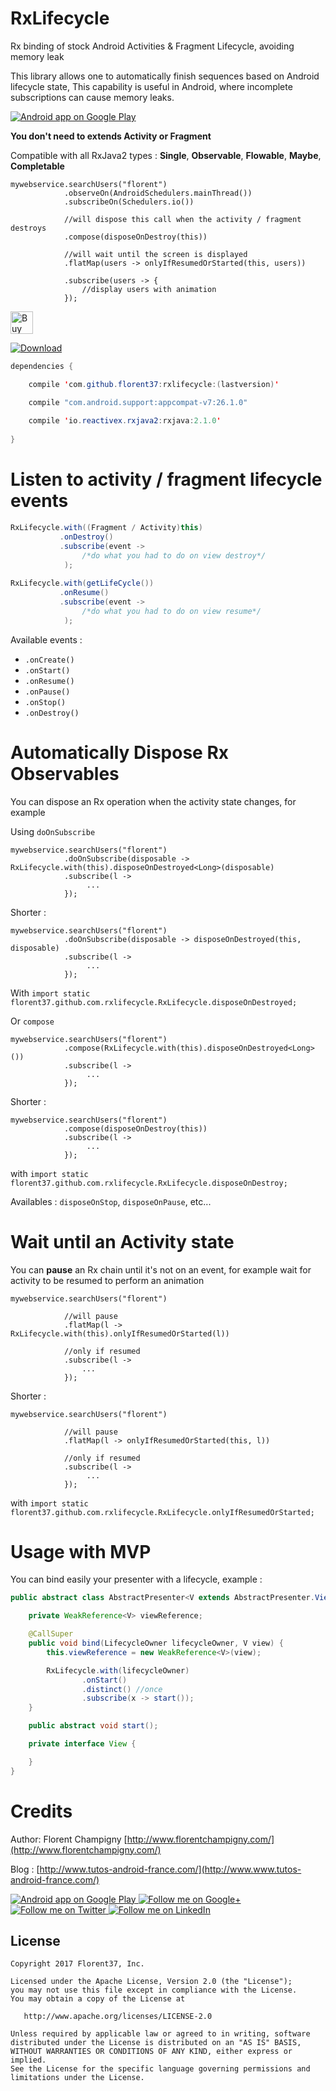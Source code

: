 # RxLifecycle

Rx binding of stock Android Activities & Fragment Lifecycle, avoiding memory leak

This library allows one to automatically finish sequences based on Android lifecycle state,
This capability is useful in Android, where incomplete subscriptions can cause memory leaks.

<a href="https://goo.gl/WXW8Dc">
  <img alt="Android app on Google Play" src="https://developer.android.com/images/brand/en_app_rgb_wo_45.png" />
</a>


**You don't need to extends Activity or Fragment**

Compatible with all RxJava2 types : **Single**, **Observable**, **Flowable**, **Maybe**, **Completable**


```
mywebservice.searchUsers("florent")
            .observeOn(AndroidSchedulers.mainThread())
            .subscribeOn(Schedulers.io())
            
            //will dispose this call when the activity / fragment destroys
            .compose(disposeOnDestroy(this))
            
            //will wait until the screen is displayed
            .flatMap(users -> onlyIfResumedOrStarted(this, users))
            
            .subscribe(users -> {
                //display users with animation
            });
```

<a href='https://ko-fi.com/A160LCC' target='_blank'><img height='36' style='border:0px;height:36px;' src='https://az743702.vo.msecnd.net/cdn/kofi1.png?v=0' border='0' alt='Buy Me a Coffee at ko-fi.com' /></a>

[ ![Download](https://api.bintray.com/packages/florent37/maven/rxlifecycle/images/download.svg) ](https://bintray.com/florent37/maven/rxlifecycle/_latestVersion)

```java
dependencies {

    compile 'com.github.florent37:rxlifecycle:(lastversion)'

    compile "com.android.support:appcompat-v7:26.1.0"
    
    compile 'io.reactivex.rxjava2:rxjava:2.1.0'
    
}
```

# Listen to activity / fragment lifecycle events

```java
RxLifecycle.with((Fragment / Activity)this)
           .onDestroy()
           .subscribe(event -> 
                /*do what you had to do on view destroy*/
            );
            
RxLifecycle.with(getLifeCycle())
           .onResume()
           .subscribe(event -> 
                /*do what you had to do on view resume*/
            );
````

Available events :
- `.onCreate()`
- `.onStart()`
- `.onResume()`
- `.onPause()`
- `.onStop()`
- `.onDestroy()`

# Automatically Dispose Rx Observables

You can dispose an Rx operation when the activity state changes, for example

Using `doOnSubscribe`

```
mywebservice.searchUsers("florent")
            .doOnSubscribe(disposable -> RxLifecycle.with(this).disposeOnDestroyed<Long>(disposable)
            .subscribe(l -> 
                 ...
            });
```

Shorter :

```
mywebservice.searchUsers("florent")
            .doOnSubscribe(disposable -> disposeOnDestroyed(this, disposable)
            .subscribe(l -> 
                 ...
            });
```

With `import static florent37.github.com.rxlifecycle.RxLifecycle.disposeOnDestroyed;`

Or `compose`

```
mywebservice.searchUsers("florent")
            .compose(RxLifecycle.with(this).disposeOnDestroyed<Long>())
            .subscribe(l -> 
                 ...
            });
```

Shorter :

```
mywebservice.searchUsers("florent")
            .compose(disposeOnDestroy(this))
            .subscribe(l -> 
                 ...
            });
```

with `import static florent37.github.com.rxlifecycle.RxLifecycle.disposeOnDestroy;`

Availables : `disposeOnStop`, `disposeOnPause`, etc...

# Wait until an Activity state

You can **pause** an Rx chain until it's not on an event, for example wait for activity to be resumed to perform an animation

```
mywebservice.searchUsers("florent")
          
            //will pause
            .flatMap(l -> RxLifecycle.with(this).onlyIfResumedOrStarted(l))
          
            //only if resumed
            .subscribe(l -> 
                ...
            });
```

Shorter :

```
mywebservice.searchUsers("florent")
          
            //will pause
            .flatMap(l -> onlyIfResumedOrStarted(this, l))
          
            //only if resumed
            .subscribe(l -> 
                 ...
            });
```

with `import static florent37.github.com.rxlifecycle.RxLifecycle.onlyIfResumedOrStarted;`

# Usage with MVP

You can bind easily your presenter with a lifecycle,
example :

```java
public abstract class AbstractPresenter<V extends AbstractPresenter.View> {

    private WeakReference<V> viewReference;

    @CallSuper
    public void bind(LifecycleOwner lifecycleOwner, V view) {
        this.viewReference = new WeakReference<V>(view);

        RxLifecycle.with(lifecycleOwner)
                .onStart()
                .distinct() //once
                .subscribe(x -> start());
    }

    public abstract void start();

    private interface View {

    }
}
```

# Credits

Author: Florent Champigny [http://www.florentchampigny.com/](http://www.florentchampigny.com/)

Blog : [http://www.tutos-android-france.com/](http://www.www.tutos-android-france.com/)


<a href="https://goo.gl/WXW8Dc">
  <img alt="Android app on Google Play" src="https://developer.android.com/images/brand/en_app_rgb_wo_45.png" />
</a>

<a href="https://plus.google.com/+florentchampigny">
  <img alt="Follow me on Google+"
       src="https://raw.githubusercontent.com/florent37/DaVinci/master/mobile/src/main/res/drawable-hdpi/gplus.png" />
</a>
<a href="https://twitter.com/florent_champ">
  <img alt="Follow me on Twitter"
       src="https://raw.githubusercontent.com/florent37/DaVinci/master/mobile/src/main/res/drawable-hdpi/twitter.png" />
</a>
<a href="https://www.linkedin.com/in/florentchampigny">
  <img alt="Follow me on LinkedIn"
       src="https://raw.githubusercontent.com/florent37/DaVinci/master/mobile/src/main/res/drawable-hdpi/linkedin.png" />
</a>


License
--------

    Copyright 2017 Florent37, Inc.

    Licensed under the Apache License, Version 2.0 (the "License");
    you may not use this file except in compliance with the License.
    You may obtain a copy of the License at

       http://www.apache.org/licenses/LICENSE-2.0

    Unless required by applicable law or agreed to in writing, software
    distributed under the License is distributed on an "AS IS" BASIS,
    WITHOUT WARRANTIES OR CONDITIONS OF ANY KIND, either express or implied.
    See the License for the specific language governing permissions and
    limitations under the License.
